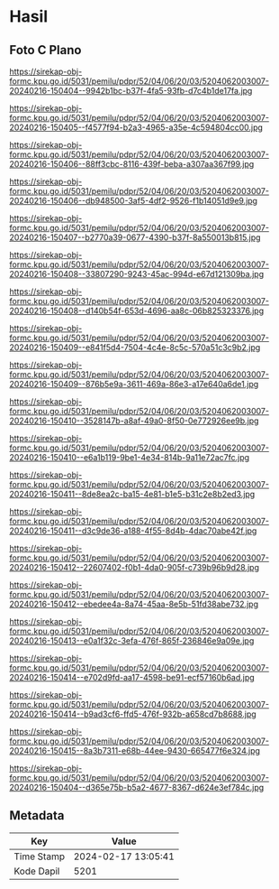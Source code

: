 # Hasil

## Foto C Plano

https://sirekap-obj-formc.kpu.go.id/5031/pemilu/pdpr/52/04/06/20/03/5204062003007-20240216-150404--9942b1bc-b37f-4fa5-93fb-d7c4b1de17fa.jpg

https://sirekap-obj-formc.kpu.go.id/5031/pemilu/pdpr/52/04/06/20/03/5204062003007-20240216-150405--f4577f94-b2a3-4965-a35e-4c594804cc00.jpg

https://sirekap-obj-formc.kpu.go.id/5031/pemilu/pdpr/52/04/06/20/03/5204062003007-20240216-150406--88ff3cbc-8116-439f-beba-a307aa367f99.jpg

https://sirekap-obj-formc.kpu.go.id/5031/pemilu/pdpr/52/04/06/20/03/5204062003007-20240216-150406--db948500-3af5-4df2-9526-f1b14051d9e9.jpg

https://sirekap-obj-formc.kpu.go.id/5031/pemilu/pdpr/52/04/06/20/03/5204062003007-20240216-150407--b2770a39-0677-4390-b37f-8a550013b815.jpg

https://sirekap-obj-formc.kpu.go.id/5031/pemilu/pdpr/52/04/06/20/03/5204062003007-20240216-150408--33807290-9243-45ac-994d-e67d121309ba.jpg

https://sirekap-obj-formc.kpu.go.id/5031/pemilu/pdpr/52/04/06/20/03/5204062003007-20240216-150408--d140b54f-653d-4696-aa8c-06b825323376.jpg

https://sirekap-obj-formc.kpu.go.id/5031/pemilu/pdpr/52/04/06/20/03/5204062003007-20240216-150409--e841f5d4-7504-4c4e-8c5c-570a51c3c9b2.jpg

https://sirekap-obj-formc.kpu.go.id/5031/pemilu/pdpr/52/04/06/20/03/5204062003007-20240216-150409--876b5e9a-3611-469a-86e3-a17e640a6de1.jpg

https://sirekap-obj-formc.kpu.go.id/5031/pemilu/pdpr/52/04/06/20/03/5204062003007-20240216-150410--3528147b-a8af-49a0-8f50-0e772926ee9b.jpg

https://sirekap-obj-formc.kpu.go.id/5031/pemilu/pdpr/52/04/06/20/03/5204062003007-20240216-150410--e6a1b119-9be1-4e34-814b-9a11e72ac7fc.jpg

https://sirekap-obj-formc.kpu.go.id/5031/pemilu/pdpr/52/04/06/20/03/5204062003007-20240216-150411--8de8ea2c-ba15-4e81-b1e5-b31c2e8b2ed3.jpg

https://sirekap-obj-formc.kpu.go.id/5031/pemilu/pdpr/52/04/06/20/03/5204062003007-20240216-150411--d3c9de36-a188-4f55-8d4b-4dac70abe42f.jpg

https://sirekap-obj-formc.kpu.go.id/5031/pemilu/pdpr/52/04/06/20/03/5204062003007-20240216-150412--22607402-f0b1-4da0-905f-c739b96b9d28.jpg

https://sirekap-obj-formc.kpu.go.id/5031/pemilu/pdpr/52/04/06/20/03/5204062003007-20240216-150412--ebedee4a-8a74-45aa-8e5b-51fd38abe732.jpg

https://sirekap-obj-formc.kpu.go.id/5031/pemilu/pdpr/52/04/06/20/03/5204062003007-20240216-150413--e0a1f32c-3efa-476f-865f-236846e9a09e.jpg

https://sirekap-obj-formc.kpu.go.id/5031/pemilu/pdpr/52/04/06/20/03/5204062003007-20240216-150414--e702d9fd-aa17-4598-be91-ecf57160b6ad.jpg

https://sirekap-obj-formc.kpu.go.id/5031/pemilu/pdpr/52/04/06/20/03/5204062003007-20240216-150414--b9ad3cf6-ffd5-476f-932b-a658cd7b8688.jpg

https://sirekap-obj-formc.kpu.go.id/5031/pemilu/pdpr/52/04/06/20/03/5204062003007-20240216-150415--8a3b7311-e68b-44ee-9430-665477f6e324.jpg

https://sirekap-obj-formc.kpu.go.id/5031/pemilu/pdpr/52/04/06/20/03/5204062003007-20240216-150404--d365e75b-b5a2-4677-8367-d624e3ef784c.jpg


## Metadata

| Key        | Value               |
| ---------- | ------------------- |
| Time Stamp | 2024-02-17 13:05:41 |
| Kode Dapil | 5201                |




